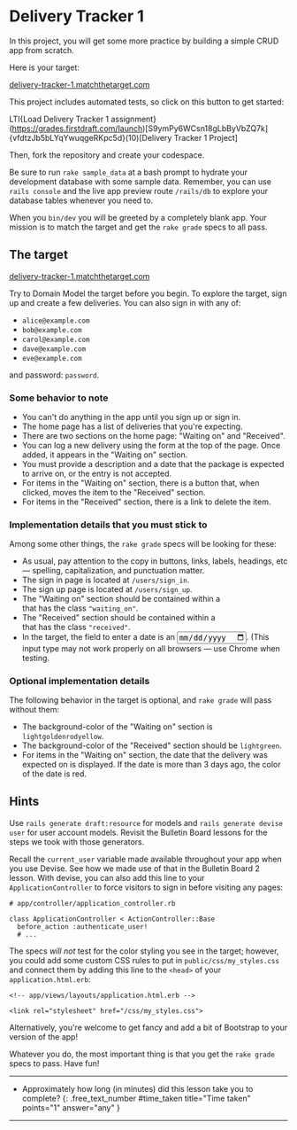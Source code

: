 # Delivery Tracker 1

In this project, you will get some more practice by building a simple CRUD app from scratch.

Here is your target: 

[delivery-tracker-1.matchthetarget.com](https://delivery-tracker-1.matchthetarget.com/)

This project includes automated tests, so click on this button to get started:

LTI{Load Delivery Tracker 1 assignment}(https://grades.firstdraft.com/launch)[S9ymPy6WCsn18gLbByVbZQ7k]{vfdtzJb5bLYqYwuqgeRKpc5d}(10)[Delivery Tracker 1 Project]

Then, fork the repository and create your codespace.

Be sure to run `rake sample_data` at a bash prompt to hydrate your development database with some sample data. Remember, you can use `rails console` and the live app preview route `/rails/db` to explore your database tables whenever you need to. 

When you `bin/dev` you will be greeted by a completely blank app. Your mission is to match the target and get the `rake grade` specs to all pass.

## The target

[delivery-tracker-1.matchthetarget.com](https://delivery-tracker-1.matchthetarget.com/)

Try to Domain Model the target before you begin. To explore the target, sign up and create a few deliveries. You can also sign in with any of:

- `alice@example.com`
- `bob@example.com`
- `carol@example.com`
- `dave@example.com`
- `eve@example.com`

and password: `password`.

### Some behavior to note

- You can't do anything in the app until you sign up or sign in.
- The home page has a list of deliveries that you're expecting.
- There are two sections on the home page: "Waiting on" and "Received".
- You can log a new delivery using the form at the top of the page. Once added, it appears in the "Waiting on" section.
- You must provide a description and a date that the package is expected to arrive on, or the entry is not accepted.
- For items in the "Waiting on" section, there is a button that, when clicked, moves the item to the "Received" section.
- For items in the "Received" section, there is a link to delete the item.

### Implementation details that you must stick to

Among some other things, the `rake grade` specs will be looking for these:

- As usual, pay attention to the copy in buttons, links, labels, headings, etc — spelling, capitalization, and punctuation matter.
- The sign in page is located at `/users/sign_in`.
- The sign up page is located at `/users/sign_up`.
- The "Waiting on" section should be contained within a <div> that has the class `"waiting_on"`.
- The "Received" section should be contained within a <div> that has the class `"received"`.
- In the target, the field to enter a date is an <input type="date">. (This input type may not work properly on all browsers — use Chrome when testing.

### Optional implementation details

The following behavior in the target is optional, and `rake grade` will pass without them:

- The background-color of the "Waiting on" section is `lightgoldenrodyellow`.
- The background-color of the "Received" section should be `lightgreen`.
- For items in the "Waiting on" section, the date that the delivery was expected on is displayed. If the date is more than 3 days ago, the color of the date is red.

## Hints

Use `rails generate draft:resource` for models and `rails generate devise user` for user account models. Revisit the Bulletin Board lessons for the steps we took with those generators.

Recall the `current_user` variable made available throughout your app when you use Devise. See how we made use of that in the Bulletin Board 2 lesson. With devise, you can also add this line to your `ApplicationController` to force visitors to sign in before visiting any pages:

```ruby{4}
# app/controller/application_controller.rb

class ApplicationController < ActionController::Base
  before_action :authenticate_user!
  # ...
```

The specs _will not_ test for the color styling you see in the target; however, you could add some custom CSS rules to put in `public/css/my_styles.css` and connect them by adding this line to the `<head>` of your `application.html.erb`:

```erb
<!-- app/views/layouts/application.html.erb -->

<link rel="stylesheet" href="/css/my_styles.css">
```

Alternatively, you're welcome to get fancy and add a bit of Bootstrap to your version of the app! 

Whatever you do, the most important thing is that you get the `rake grade` specs to pass. Have fun!

---

- Approximately how long (in minutes) did this lesson take you to complete?
{: .free_text_number #time_taken title="Time taken" points="1" answer="any" }
	
---
